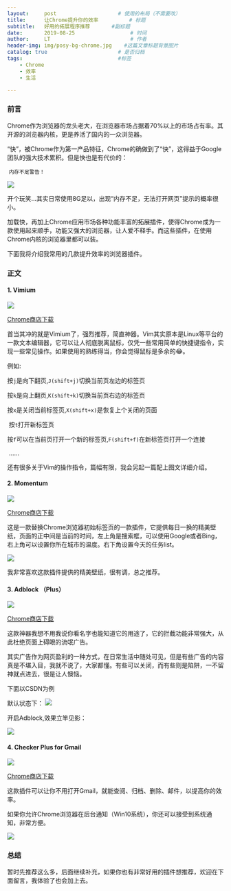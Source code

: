 ```yaml
---
layout:     post                   	# 使用的布局（不需要改）
title:      让Chrome提升你的效率          # 标题 
subtitle:   好用的拓展程序推荐 		#副标题
date:       2019-08-25              	# 时间
author:     LT                      	# 作者
header-img: img/posy-bg-chrome.jpg    #这篇文章标题背景图片
catalog: true                       # 是否归档
tags:                               #标签
    - Chrome
    - 效率
    - 生活

---
```


###  前言
Chrome作为浏览器的龙头老大，在浏览器市场占据着70%以上的市场占有率。其开源的浏览器内核，更是养活了国内的一众浏览器。

“快”，被Chrome作为第一产品特征，Chrome的确做到了“快”，这得益于Google团队的强大技术累积。但是快也是有代价的：

​	`内存不足警告！`

![](https://cdn.jsdelivr.net/gh/realLiamTurner/Image-Hosting-Service/blog/img/2019-8-25/ram.png)



开个玩笑…其实日常使用8G足以，出现“内存不足，无法打开网页”提示的概率很小。

加载快，再加上Chrome应用市场各种功能丰富的拓展插件，使得Chrome成为一款使用起来顺手，功能又强大的浏览器，让人爱不释手。而这些插件，在使用Chrome内核的浏览器里都可以装。

下面我将介绍我常用的几款提升效率的浏览器插件。



### 正文
#### 1. Vimium

![](https://cdn.jsdelivr.net/gh/realLiamTurner/Image-Hosting-Service/blog/img/2019-8-25/vimium.png)

[Chrome商店下载](https://chrome.google.com/webstore/detail/vimium/dbepggeogbaibhgnhhndojpepiihcmeb)

首当其冲的就是Vimium了，强烈推荐，简直神器。Vim其实原本是Linux等平台的一款文本编辑器，它可以让人彻底脱离鼠标，仅凭一些常用简单的快捷键指令，实现一些常见操作。如果使用的熟练得当，你会觉得鼠标是多余的😂。

例如:

​	按`j`是向下翻页,`J(shift+j)`切换当前页左边的标签页

​	按`k`是向上翻页,`K(shift+k)`切换当前页右边的标签页

​	按`x`是关闭当前标签页,`X(shift+x)`是恢复上个关闭的页面

​	按`t`打开新标签页

​	按`f`可以在当前页打开一个新的标签页,`F(shift+f)`在新标签页打开一个连接

​	......

还有很多关于Vim的操作指令，篇幅有限，我会另起一篇配上图文详细介绍。

#### 2. Momentum

![](https://cdn.jsdelivr.net/gh/realLiamTurner/Image-Hosting-Service/blog/img/2019-8-25/momentum2.png)

[Chrome商店下载](https://chrome.google.com/webstore/detail/momentum/laookkfknpbbblfpciffpaejjkokdgca)

这是一款替换Chrome浏览器初始标签页的一款插件，它提供每日一换的精美壁纸，页面的正中间是当前的时间，左上角是搜索框，可以使用Google或者Bing，右上角可以设置你所在城市的温度。右下角设置今天的任务list。

![](https://cdn.jsdelivr.net/gh/realLiamTurner/Image-Hosting-Service/blog/img/2019-8-25/momentum.jpg)

我非常喜欢这款插件提供的精美壁纸，很有调，总之推荐。

#### 3. Adblock （Plus）

![](https://cdn.jsdelivr.net/gh/realLiamTurner/Image-Hosting-Service/blog/img/2019-8-25/adblock.png)

[Chrome商店下载](https://chrome.google.com/webstore/detail/adblock-plus-free-ad-bloc/cfhdojbkjhnklbpkdaibdccddilifddb)

这款神器我想不用我说你看名字也能知道它的用途了，它的拦截功能非常强大，从此杜绝页面上碍眼的流氓广告。

其实广告作为网页盈利的一种方式，在日常生活中随处可见，但是有些广告的内容真是不堪入目，我就不说了，大家都懂。有些可以关闭，而有些则是陷阱，一不留神就点进去，很是让人懊恼。

下面以CSDN为例

默认状态下：
![](https://cdn.jsdelivr.net/gh/realLiamTurner/Image-Hosting-Service/blog/img/2019-8-25/addemo1.png)

开启Adblock,效果立竿见影：

![](https://cdn.jsdelivr.net/gh/realLiamTurner/Image-Hosting-Service/blog/img/2019-8-25/addemo2.png)

#### 4. Checker Plus for Gmail

![](https://cdn.jsdelivr.net/gh/realLiamTurner/Image-Hosting-Service/blog/img/2019-8-25/mail2.png)

[Chrome商店下载](https://chrome.google.com/webstore/detail/checker-plus-for-gmail/oeopbcgkkoapgobdbedcemjljbihmemj)

这款插件可以让你不用打开Gmail，就能查阅、归档、删除、邮件，以提高你的效率。

如果你允许Chrome浏览器在后台通知（Win10系统），你还可以接受到系统通知，非常方便。

![](https://cdn.jsdelivr.net/gh/realLiamTurner/Image-Hosting-Service/blog/img/2019-8-25/mail1.png)


### 总结

暂时先推荐这么多，后面继续补充，如果你也有非常好用的插件想推荐，欢迎在下面留言，我体验了也会加上去。